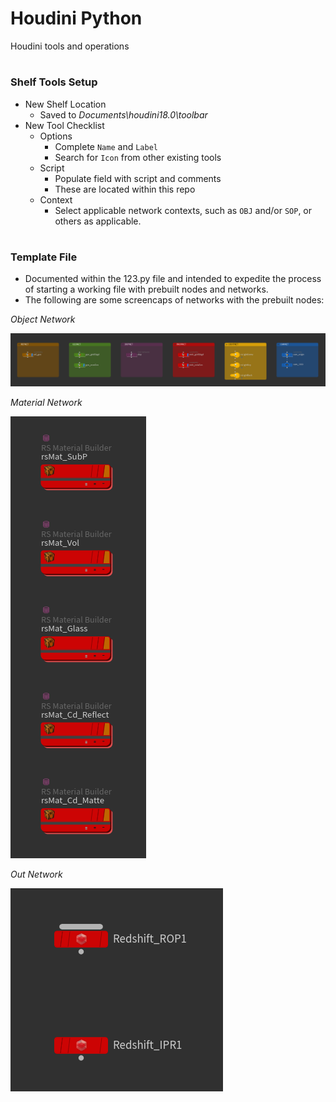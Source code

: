 # Houdini Python
Houdini tools and operations
#
### Shelf Tools Setup
* New Shelf Location
    * Saved to _Documents\houdini18.0\toolbar_
* New Tool Checklist
    * Options
        * Complete <code>Name</code> and <code>Label</code>
        * Search for <code>Icon</code> from other existing tools
    * Script
        * Populate field with script and comments
        * These are located within this repo
    * Context
        * Select applicable network contexts, such as <code>OBJ</code> and/or <code>SOP</code>, or others as applicable.
#
### Template File
* Documented within the 123.py file and intended to expedite the process of starting a working file with prebuilt nodes and networks.
* The following are some screencaps of networks with the prebuilt nodes:

*Object Network*

![Houdini Object Network](img/20200508_HouTemplate_ObjNet.PNG)      
        
*Material Network*

![Houdini Object Network](img/20200508_HouTemplate_MatNet.PNG)

*Out Network*

![Houdini Object Network](img/20200508_HouTemplate_OutNet.PNG)